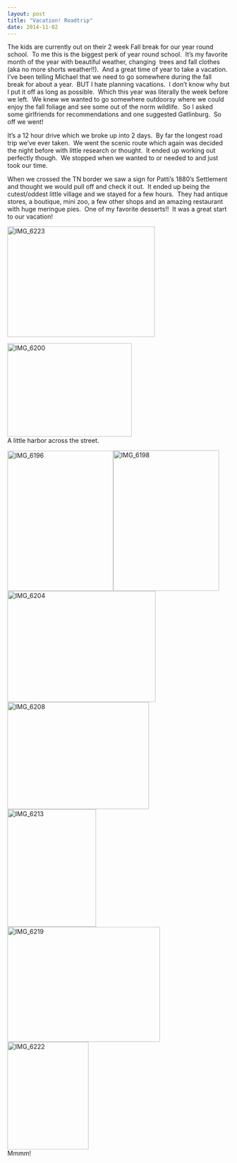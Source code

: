 ```yaml
---
layout: post
title: "Vacation! Roadtrip"
date: 2014-11-02
---
```


<p>The kids are currently out on their 2 week Fall break for our year round school.&#160; To me this is the biggest perk of year round school.&#160; It’s my favorite month of the year with beautiful weather, changing&#160; trees and fall clothes (aka no more shorts weather!!).&#160; And a great time of year to take a vacation.&#160; I’ve been telling Michael that we need to go somewhere during the fall break for about a year.&#160; BUT I hate planning vacations.&#160; I don’t know why but I put it off as long as possible.&#160; Which this year was literally the week before we left.&#160; We knew we wanted to go somewhere outdoorsy where we could enjoy the fall foliage and see some out of the norm wildlife.&#160; So I asked some girlfriends for recommendations and one suggested Gatlinburg.&#160; So off we went!&#160; </p>  <p>It’s a 12 hour drive which we broke up into 2 days.&#160; By far the longest road trip we’ve ever taken.&#160; We went the scenic route which again was decided the night before with little research or thought.&#160; It ended up working out perfectly though.&#160; We stopped when we wanted to or needed to and just took our time.&#160; </p>  <p>When we crossed the TN border we saw a sign for Patti’s 1880’s Settlement and thought we would pull off and check it out.&#160; It ended up being the cutest/oddest little village and we stayed for a few hours.&#160; They had antique stores, a boutique, mini zoo, a few other shops and an amazing restaurant with huge meringue pies.&#160; One of my favorite desserts!!&#160; It was a great start to our vacation!</p>  <p><a href="/thepaladinos/assets/images/IMG_6223.jpg"><img title="IMG_6223" style="border-left-width: 0px; border-right-width: 0px; background-image: none; border-bottom-width: 0px; padding-top: 0px; padding-left: 0px; display: inline; padding-right: 0px; border-top-width: 0px" border="0" alt="IMG_6223" src="/thepaladinos/assets/images/IMG_6223_thumb.jpg" width="334" height="251" /></a></p>  <p><a href="/thepaladinos/assets/images/IMG_6200.jpg"><img title="IMG_6200" style="border-top: 0px; border-right: 0px; background-image: none; border-bottom: 0px; padding-top: 0px; padding-left: 0px; border-left: 0px; display: inline; padding-right: 0px" border="0" alt="IMG_6200" src="/thepaladinos/assets/images/IMG_6200_thumb.jpg" width="282" height="212" /></a>     <br />A little harbor across the street.</p>  <p><a href="/thepaladinos/assets/images/IMG_6196.jpg"><img title="IMG_6196" style="border-left-width: 0px; border-right-width: 0px; background-image: none; border-bottom-width: 0px; padding-top: 0px; padding-left: 0px; display: inline; padding-right: 0px; border-top-width: 0px" border="0" alt="IMG_6196" src="/thepaladinos/assets/images/IMG_6196_thumb.jpg" width="240" height="318" /></a><a href="/thepaladinos/assets/images/IMG_6198.jpg"><img title="IMG_6198" style="border-left-width: 0px; border-right-width: 0px; background-image: none; border-bottom-width: 0px; padding-top: 0px; padding-left: 0px; display: inline; padding-right: 0px; border-top-width: 0px" border="0" alt="IMG_6198" src="/thepaladinos/assets/images/IMG_6198_thumb.jpg" width="240" height="319" /></a><a href="/thepaladinos/assets/images/IMG_6204.jpg"><img title="IMG_6204" style="border-left-width: 0px; border-right-width: 0px; background-image: none; border-bottom-width: 0px; padding-top: 0px; padding-left: 0px; display: inline; padding-right: 0px; border-top-width: 0px" border="0" alt="IMG_6204" src="/thepaladinos/assets/images/IMG_6204_thumb.jpg" width="336" height="252" /></a>     <br /><a href="/thepaladinos/assets/images/IMG_6208.jpg"><img title="IMG_6208" style="border-left-width: 0px; border-right-width: 0px; background-image: none; border-bottom-width: 0px; padding-top: 0px; padding-left: 0px; display: inline; padding-right: 0px; border-top-width: 0px" border="0" alt="IMG_6208" src="/thepaladinos/assets/images/IMG_6208_thumb.jpg" width="321" height="243" /></a><a href="/thepaladinos/assets/images/IMG_6213.jpg"><img title="IMG_6213" style="border-left-width: 0px; border-right-width: 0px; background-image: none; border-bottom-width: 0px; padding-top: 0px; padding-left: 0px; display: inline; padding-right: 0px; border-top-width: 0px" border="0" alt="IMG_6213" src="/thepaladinos/assets/images/IMG_6213_thumb.jpg" width="201" height="267" /></a><a href="/thepaladinos/assets/images/IMG_6219.jpg"><img title="IMG_6219" style="border-left-width: 0px; border-right-width: 0px; background-image: none; border-bottom-width: 0px; padding-top: 0px; padding-left: 0px; display: inline; padding-right: 0px; border-top-width: 0px" border="0" alt="IMG_6219" src="/thepaladinos/assets/images/IMG_6219_thumb.jpg" width="346" height="261" /></a><a href="/thepaladinos/assets/images/IMG_6222.jpg"><img title="IMG_6222" style="border-left-width: 0px; border-right-width: 0px; background-image: none; border-bottom-width: 0px; padding-top: 0px; padding-left: 0px; display: inline; padding-right: 0px; border-top-width: 0px" border="0" alt="IMG_6222" src="/thepaladinos/assets/images/IMG_6222_thumb.jpg" width="184" height="244" /></a>    <br />Mmmm!</p>
